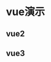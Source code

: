# vue演示

## vue2
<inside-page :url="'https://zmx2321.github.io/vue_demo'" :height="'600'" />

## vue3
<inside-page :url="'https://zmx2321.github.io/vue3-demo'" :height="'600'" />